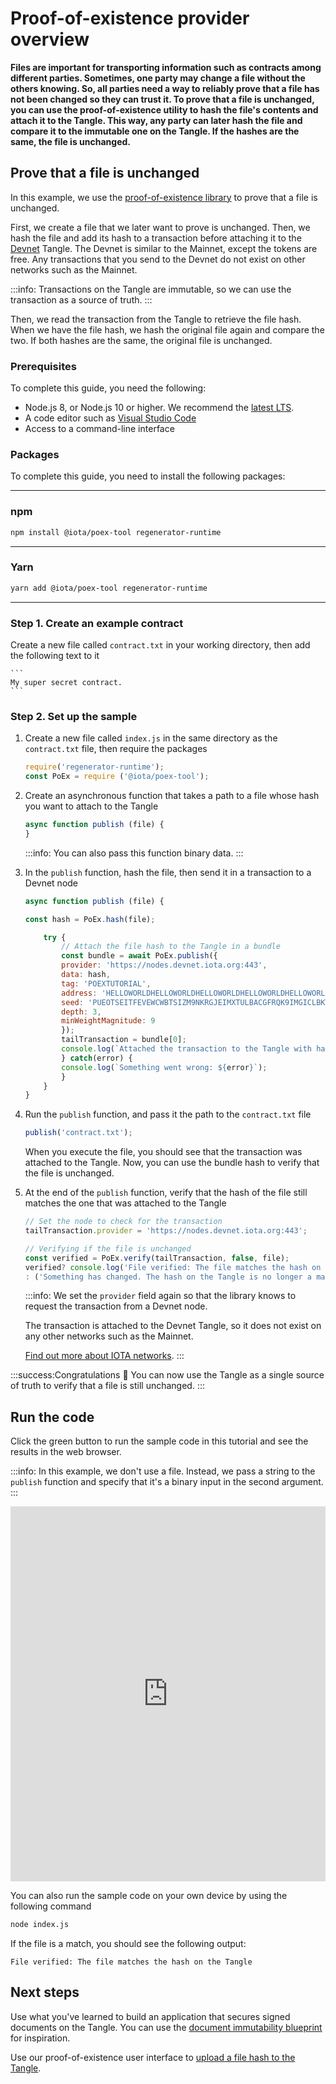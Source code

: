 # Proof-of-existence provider overview

**Files are important for transporting information such as contracts among different parties. Sometimes, one party may change a file without the others knowing. So, all parties need a way to reliably prove that a file has not been changed so they can trust it. To prove that a file is unchanged, you can use the proof-of-existence utility to hash the file's contents and attach it to the Tangle. This way, any party can later hash the file and compare it to the immutable one on the Tangle. If the hashes are the same, the file is unchanged.**

## Prove that a file is unchanged

In this example, we use the [proof-of-existence library](https://github.com/iotaledger/iota-poex-tool) to prove that a file is unchanged.

First, we create a file that we later want to prove is unchanged. Then, we hash the file and add its hash to a transaction before attaching it to the [Devnet](root://getting-started/0.1/network/iota-networks.md#devnet) Tangle. The Devnet is similar to the Mainnet, except the tokens are free. Any transactions that you send to the Devnet do not exist on other networks such as the Mainnet.

:::info:
Transactions on the Tangle are immutable, so we can use the transaction as a source of truth.
:::

Then, we read the transaction from the Tangle to retrieve the file hash. When we have the file hash, we hash the original file again and compare the two. If both hashes are the same, the original file is unchanged.

### Prerequisites

To complete this guide, you need the following:

- Node.js 8, or Node.js 10 or higher. We recommend the [latest LTS](https://nodejs.org/en/download/).
- A code editor such as [Visual Studio Code](https://code.visualstudio.com/Download)
- Access to a command-line interface

### Packages

To complete this guide, you need to install the following packages:

--------------------
### npm
```bash
npm install @iota/poex-tool regenerator-runtime
```
---
### Yarn
```bash
yarn add @iota/poex-tool regenerator-runtime
```
--------------------

### Step 1. Create an example contract

Create a new file called `contract.txt` in your working directory, then add the following text to it

    ```
    My super secret contract.
    ```

### Step 2. Set up the sample

1. Create a new file called `index.js` in the same directory as the `contract.txt` file, then require the packages

    ```js
    require('regenerator-runtime');
    const PoEx = require ('@iota/poex-tool');
    ```

2. Create an asynchronous function that takes a path to a file whose hash you want to attach to the Tangle

    ```js
    async function publish (file) {
    }
    ```
    
    :::info:
    You can also pass this function binary data.
    :::

3. In the `publish` function, hash the file, then send it in a transaction to a Devnet node

    ```js
    async function publish (file) {

    const hash = PoEx.hash(file);

        try {
            // Attach the file hash to the Tangle in a bundle
            const bundle = await PoEx.publish({
            provider: 'https://nodes.devnet.iota.org:443',
            data: hash,
            tag: 'POEXTUTORIAL',
            address: 'HELLOWORLDHELLOWORLDHELLOWORLDHELLOWORLDHELLOWORLDHELLOWORLDHELLOWORLDHELLOWORLDD',
            seed: 'PUEOTSEITFEVEWCWBTSIZM9NKRGJEIMXTULBACGFRQK9IMGICLBKW9TTEVSDQMGWKBXPVCBMMCXWMNPDX',
            depth: 3,
            minWeightMagnitude: 9
            });
            tailTransaction = bundle[0];
            console.log(`Attached the transaction to the Tangle with hash: ${tailTransaction.hash}`);
            } catch(error) {
            console.log(`Something went wrong: ${error}`);
            }
        }
    }
    ```

4. Run the `publish` function, and pass it the path to the `contract.txt` file

    ```js
    publish('contract.txt');
    ```

    When you execute the file, you should see that the transaction was attached to the Tangle. Now, you can use the bundle hash to verify that the file is unchanged.

5. At the end of the `publish` function, verify that the hash of the file still matches the one that was attached to the Tangle

    ```js
    // Set the node to check for the transaction
    tailTransaction.provider = 'https://nodes.devnet.iota.org:443';

    // Verifying if the file is unchanged
    const verified = PoEx.verify(tailTransaction, false, file);
    verified? console.log('File verified: The file matches the hash on the Tangle')
    : ('Something has changed. The hash on the Tangle is no longer a match.');
    ```

    :::info:
    We set the `provider` field again so that the library knows to request the transaction from a Devnet node.

    The transaction is attached to the Devnet Tangle, so it does not exist on any other networks such as the Mainnet.

    [Find out more about IOTA networks](root://getting-started/0.1/network/iota-networks.md).
    :::

:::success:Congratulations :tada:
You can now use the Tangle as a single source of truth to verify that a file is still unchanged.
:::

## Run the code

Click the green button to run the sample code in this tutorial and see the results in the web browser.

:::info:
In this example, we don't use a file. Instead, we pass a string to the `publish` function and specify that it's a binary input in the second argument.
:::

<iframe height="600px" width="100%" src="https://repl.it/@jake91/proof-of-existence-utility?lite=true" scrolling="no" frameborder="no" allowtransparency="true" allowfullscreen="true" sandbox="allow-forms allow-pointer-lock allow-popups allow-same-origin allow-scripts allow-modals"></iframe>

You can also run the sample code on your own device by using the following command

```bash
node index.js
```

If the file is a match, you should see the following output:

```
File verified: The file matches the hash on the Tangle
```

## Next steps

Use what you've learned to build an application that secures signed documents on the Tangle. You can use the [document immutability blueprint](root://blueprints/0.1/doc-immutability/overview.md) for inspiration.

Use our proof-of-existence user interface to [upload a file hash to the Tangle](https://iota-poex.dag.sh).

